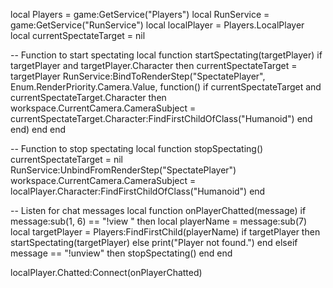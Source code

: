 local Players = game:GetService("Players")
local RunService = game:GetService("RunService")
local localPlayer = Players.LocalPlayer
local currentSpectateTarget = nil

-- Function to start spectating
local function startSpectating(targetPlayer)
    if targetPlayer and targetPlayer.Character then
        currentSpectateTarget = targetPlayer
        RunService:BindToRenderStep("SpectatePlayer", Enum.RenderPriority.Camera.Value, function()
            if currentSpectateTarget and currentSpectateTarget.Character then
                workspace.CurrentCamera.CameraSubject = currentSpectateTarget.Character:FindFirstChildOfClass("Humanoid")
            end
        end)
    end
end

-- Function to stop spectating
local function stopSpectating()
    currentSpectateTarget = nil
    RunService:UnbindFromRenderStep("SpectatePlayer")
    workspace.CurrentCamera.CameraSubject = localPlayer.Character:FindFirstChildOfClass("Humanoid")
end

-- Listen for chat messages
local function onPlayerChatted(message)
    if message:sub(1, 6) == "!view " then
        local playerName = message:sub(7)
        local targetPlayer = Players:FindFirstChild(playerName)
        if targetPlayer then
            startSpectating(targetPlayer)
        else
            print("Player not found.")
        end
    elseif message == "!unview" then
        stopSpectating()
    end
end

localPlayer.Chatted:Connect(onPlayerChatted)
